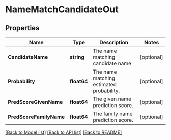 # NameMatchCandidateOut

## Properties
Name | Type | Description | Notes
------------ | ------------- | ------------- | -------------
**CandidateName** | **string** | The name matching candidate name | [optional] 
**Probability** | **float64** | The name matching estimated probability. | [optional] 
**PredScoreGivenName** | **float64** | The given name prediction score. | [optional] 
**PredScoreFamilyName** | **float64** | The family name prediction score. | [optional] 

[[Back to Model list]](../README.md#documentation-for-models) [[Back to API list]](../README.md#documentation-for-api-endpoints) [[Back to README]](../README.md)


